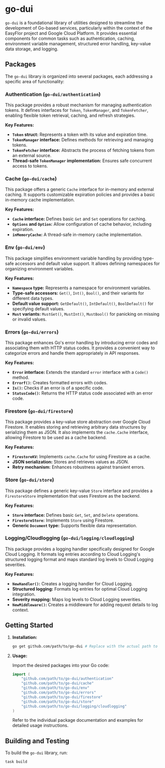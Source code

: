 # go-dui

`go-dui` is a foundational library of utilities designed to streamline the development of Go-based services, particularly within the context of the EasyFlor project and Google Cloud Platform. It provides essential components for common tasks such as authentication, caching, environment variable management, structured error handling, key-value data storage, and logging.

## Packages

The `go-dui` library is organized into several packages, each addressing a specific area of functionality:

### Authentication (`go-dui/authentication`)

This package provides a robust mechanism for managing authentication tokens. It defines interfaces for `Token`, `TokenManager`, and `TokenFetcher`, enabling flexible token retrieval, caching, and refresh strategies.

**Key Features:**

*   **`Token` struct:** Represents a token with its value and expiration time.
*   **`TokenManager` interface:** Defines methods for retrieving and managing tokens.
*   **`TokenFetcher` interface:** Abstracts the process of fetching tokens from an external source.
*   **Thread-safe `TokenManager` implementation:** Ensures safe concurrent access to tokens.

### Cache (`go-dui/cache`)

This package offers a generic `Cache` interface for in-memory and external caching. It supports customizable expiration policies and provides a basic in-memory cache implementation.

**Key Features:**

*   **`Cache` interface:** Defines basic `Get` and `Set` operations for caching.
*   **`Options` and `Option`:** Allow configuration of cache behavior, including expiration.
*   **`inMemoryCache`:** A thread-safe in-memory cache implementation.

### Env (`go-dui/env`)

This package simplifies environment variable handling by providing type-safe accessors and default value support. It allows defining namespaces for organizing environment variables.

**Key Features:**

*   **`Namespace` type:** Represents a namespace for environment variables.
*   **Type-safe accessors:** `Get()`, `Int()`, `Bool()`, and their variants for different data types.
*   **Default value support:** `GetDefault()`, `IntDefault()`, `BoolDefault()` for specifying default values.
*   **`Must` variants:** `MustGet()`, `MustInt()`, `MustBool()` for panicking on missing or invalid values.

### Errors (`go-dui/errors`)

This package enhances Go's error handling by introducing error codes and associating them with HTTP status codes. It provides a convenient way to categorize errors and handle them appropriately in API responses.

**Key Features:**

*   **`Error` interface:** Extends the standard `error` interface with a `Code()` method.
*   **`Errorf()`:** Creates formatted errors with codes.
*   **`Is()`:** Checks if an error is of a specific code.
*   **`StatusCode()`:** Returns the HTTP status code associated with an error code.

### Firestore (`go-dui/firestore`)

This package provides a key-value store abstraction over Google Cloud Firestore. It enables storing and retrieving arbitrary data structures by serializing them as JSON. It also implements the `cache.Cache` interface, allowing Firestore to be used as a cache backend.

**Key Features:**

*   **`FirestoreKV`:** Implements `cache.Cache` for using Firestore as a cache.
*   **JSON serialization:** Stores and retrieves values as JSON.
*   **Retry mechanism:** Enhances robustness against transient errors.

### Store (`go-dui/store`)

This package defines a generic key-value `Store` interface and provides a `FirestoreStore` implementation that uses Firestore as the backend.

**Key Features:**

*   **`Store` interface:** Defines basic `Get`, `Set`, and `Delete` operations.
*   **`FirestoreStore`:** Implements `Store` using Firestore.
*   **Generic `Document` type:** Supports flexible data representation.

### Logging/Cloudlogging (`go-dui/logging/cloudlogging`)

This package provides a logging handler specifically designed for Google Cloud Logging. It formats log entries according to Cloud Logging's structured logging format and maps standard log levels to Cloud Logging severities.

**Key Features:**

*   **`NewHandler()`:** Creates a logging handler for Cloud Logging.
*   **Structured logging:** Formats log entries for optimal Cloud Logging integration.
*   **Severity mapping:** Maps log levels to Cloud Logging severities.
*   **`NewMiddleware()`:** Creates a middleware for adding request details to log context.

## Getting Started

1. **Installation:**

    ```bash
    go get github.com/path/to/go-dui # Replace with the actual path to the go-dui repository
    ```

2. **Usage:**

    Import the desired packages into your Go code:

    ```go
    import (
        "github.com/path/to/go-dui/authentication"
        "github.com/path/to/go-dui/cache"
        "github.com/path/to/go-dui/env"
        "github.com/path/to/go-dui/errors"
        "github.com/path/to/go-dui/firestore"
        "github.com/path/to/go-dui/store"
        "github.com/path/to/go-dui/logging/cloudlogging"
    )
    ```

    Refer to the individual package documentation and examples for detailed usage instructions.

## Building and Testing

To build the `go-dui` library, run:

```bash
task build
